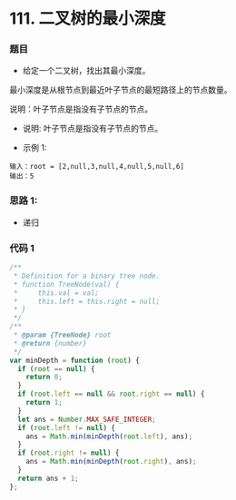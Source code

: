 <!--
 * @Author: your name
 * @Date: 2020-03-02 21:49:13
 * @LastEditTime: 2020-08-01 23:42:15
 * @LastEditors: Please set LastEditors
 * @Description: In User Settings Edit
 * @FilePath: /leetcode_fe/268_缺失数字.md
 -->

# 111. 二叉树的最小深度

### 题目

- 给定一个二叉树，找出其最小深度。

最小深度是从根节点到最近叶子节点的最短路径上的节点数量。

说明：叶子节点是指没有子节点的节点。

- 说明: 叶子节点是指没有子节点的节点。

- 示例 1:

```
输入：root = [2,null,3,null,4,null,5,null,6]
输出：5
```

### 思路 1:

- 递归

### 代码 1

```js
/**
 * Definition for a binary tree node.
 * function TreeNode(val) {
 *     this.val = val;
 *     this.left = this.right = null;
 * }
 */
/**
 * @param {TreeNode} root
 * @return {number}
 */
var minDepth = function (root) {
  if (root == null) {
    return 0;
  }
  if (root.left == null && root.right == null) {
    return 1;
  }
  let ans = Number.MAX_SAFE_INTEGER;
  if (root.left != null) {
    ans = Math.min(minDepth(root.left), ans);
  }
  if (root.right != null) {
    ans = Math.min(minDepth(root.right), ans);
  }
  return ans + 1;
};
```

